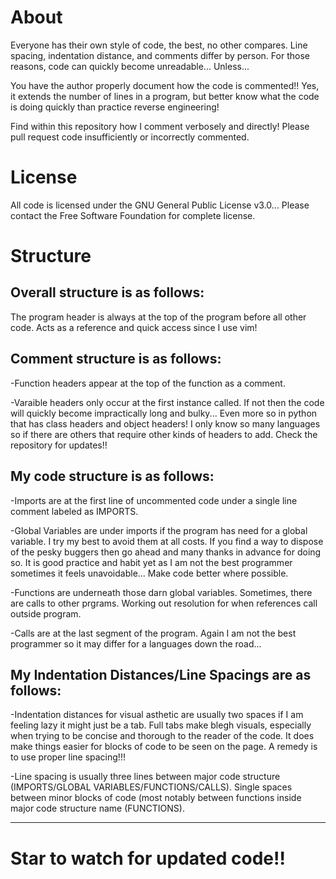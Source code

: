 # About

Everyone has their own style of code, the best, no other compares.
Line spacing, indentation distance, and comments differ by person.
For those reasons, code can quickly become unreadable... Unless...

You have the author properly document how the code is commented!!
Yes, it extends the number of lines in a program, but better know
what the code is doing quickly than practice reverse engineering!

Find within this repository how I comment verbosely and directly!
Please pull request code insufficiently or incorrectly commented.



# License
All code is licensed under the GNU General Public License v3.0...
Please contact the Free Software Foundation for complete license.


 
# Structure
## Overall structure is as follows:

The program header is always at the top of the program before all
other code. Acts as a reference and quick access since I use vim!

## Comment structure is as follows:

-Function headers appear at the top of the function as a comment.

-Varaible headers only occur at the first instance called. If not
then the code will quickly become impractically long and bulky...
Even more so in python that has class headers and object headers!
I only know so many languages so if there are others that require
other kinds of headers to add. Check the repository for updates!!

## My code structure is as follows:

-Imports are at the first line of uncommented code under a single
line comment labeled as IMPORTS.

-Global Variables are under imports if the program has need for a
global variable. I try my best to avoid them at all costs. If you
find a way to dispose of the pesky buggers then go ahead and many
thanks in advance for doing so. It is good practice and habit yet
as I am not the best programmer sometimes it feels unavoidable...
Make code better where possible.

-Functions are underneath those darn global variables. Sometimes,
there are calls to other prgrams. Working out resolution for when
references call outside program.

-Calls are at the last segment of the program. Again I am not the
best programmer so it may differ for a languages down the road...


## My Indentation Distances/Line Spacings are as follows:

-Indentation distances for visual asthetic are usually two spaces
if I am feeling lazy it might just be a tab. Full tabs make blegh
visuals, especially when trying to be concise and thorough to the
reader of the code. It does make things easier for blocks of code
to be seen on the page. A remedy is to use proper line spacing!!!

-Line spacing is usually three lines between major code structure
(IMPORTS/GLOBAL VARIABLES/FUNCTIONS/CALLS). Single spaces between
minor blocks of code (most notably between functions inside major
code structure name (FUNCTIONS).

---
# Star to watch for updated code!!
